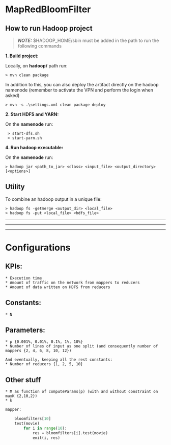 # MapRedBloomFilter


## How to run Hadoop project


> **_NOTE:_** $HADOOP_HOME/sbin must be added in the path to run the following commands


**1. Build project:**


Locally, on **hadoop/** path run:

```
> mvn clean package
```

In addition to this, you can also deploy the artifact directly on the hadoop namenode (remember to activate the VPN and perform the login when asked)

```
> mvn -s .\settings.xml clean package deploy
```

**2. Start HDFS and YARN:**

On the **namenode** run:
```
 > start-dfs.sh
 > start-yarn.sh
```



**4. Run hadoop executable:**

On the **namenode** run:

```
> hadoop jar <path_to_jar> <class> <input_file> <output_directory> [<options>]
```


## Utility

To combine an hadoop output in a unique file:

```
> hadoop fs -getmerge <output_dir> <local_file>
> hadoop fs -put <local_file> <hdfs_file>
```
---
---
---
# Configurations

## KPIs:
    * Execution time
    * Amount of traffic on the network from mappers to reducers
    * Amount of data written on HDFS from reducers

## Constants:
    * N

## Parameters:
    * p {0.001%, 0.01%, 0.1%, 1%, 10%}
    * Number of lines of input as one split (and consequently number of mappers {2, 4, 6, 8, 10, 12})
    
    And eventually, keeping all the rest constants:
    * Number of reducers {1, 2, 5, 10}

## Other stuff
    * M as function of computeParams(p) (with and without constraint on maxK {2,10,2})
    * k 



```python
mapper:

    bloomfilters[10]
    test(movie)
        for i in range(10):
            res = bloomfilters[i].test(movie)
            emit(i, res)
```
